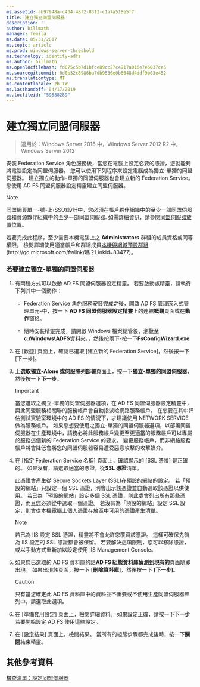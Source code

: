 ```yaml
---
ms.assetid: ab97948a-c434-48f2-8313-c1a7a518e5f7
title: 建立獨立同盟伺服器
description: ''
author: billmath
manager: femila
ms.date: 05/31/2017
ms.topic: article
ms.prod: windows-server-threshold
ms.technology: identity-adfs
ms.author: billmath
ms.openlocfilehash: fd075c5b7d1bfce89cc27c4917a016e7e5037ce5
ms.sourcegitcommit: 0d0b32c8986ba7db9536e0b8648d4ddf9b03e452
ms.translationtype: MT
ms.contentlocale: zh-TW
ms.lasthandoff: 04/17/2019
ms.locfileid: "59888289"
---
```

# <a name="create-a-stand-alone-federation-server"></a>建立獨立同盟伺服器

>適用於：Windows Server 2016 中，Windows Server 2012 R2 中，Windows Server 2012

安裝 Federation Service 角色服務後，當您在電腦上設定必要的憑證，您就能夠將電腦設定為同盟伺服器。 您可以使用下列程序來設定電腦成為獨立\-單獨的同盟伺服器。 建立獨立的動作\-單獨的同盟伺服器也會建立新的 Federation Service。 您使用 AD FS 同盟伺服器設定精靈建立同盟伺服器。  
  
> [!NOTE]  
> 同盟網頁單一\-號\-上\(SSO\)設計中，您必須在帳戶夥伴組織中的至少一部同盟伺服器和資源夥伴組織中的至少一部同盟伺服器. 如需詳細資訊，請參閱[同盟伺服器放置位置](https://technet.microsoft.com/library/dd807127.aspx)。  
  
若要完成此程序，至少需要本機電腦上之 **Administrators** 群組的成員資格或同等權限。  檢閱詳細使用適當帳戶和群組成員[本機與網域預設群組](https://go.microsoft.com/fwlink/?LinkId=83477) \(http:\/\/go.microsoft.com\/fwlink\/嗎？LinkId\=83477\)。   
  
### <a name="to-create-a-stand-alone-federation-server"></a>若要建立獨立\-單獨的同盟伺服器  
  
1.  有兩種方式可以啟動 AD FS 同盟伺服器設定精靈。 若要啟動該精靈，請執行下列其中一個動作：  
  
    -   Federation Service 角色服務安裝完成之後，開啟 AD FS 管理嵌入式管理單元\-中，按一下  **AD FS 同盟伺服器設定精靈**上的連結**概觀**頁面或在**動作**窗格。  
  
    -   隨時安裝精靈完成，請開啟 Windows 檔案總管後，瀏覽至**c:\\Windows\\ADFS**資料夾，，然後按兩下\-按一下**FsConfigWizard.exe**.  
  
2.  在 [歡迎] 頁面上，確認已選取 [建立新的 Federation Service]，然後按一下 [下一步]。  
  
3.  上**選取獨立\-Alone 或伺服陣列部署**頁面上，按一下**獨立\-單獨的同盟伺服器**，然後按一下**下一步**。  
  
    > [!IMPORTANT]  
    > 當您選取之獨立\-單獨的同盟伺服器選項，在 AD FS 同盟伺服器設定精靈中，與此同盟服務相關聯的服務帳戶會自動指派給網路服務帳戶。 在您要在其中評估測試實驗室環境中的 AD FS 的情況下，才建議使用 NETWORK SERVICE 做為服務帳戶。 如果您想要使用之獨立\-單獨的同盟伺服器選項，以部署同盟伺服器在生產環境中，請務必將此服務帳戶變更至更適當的服務帳戶可以專屬於服務這個新的 Federation Service 的要求。 變更服務帳戶，而非網路服務帳戶將會降低會將您的同盟伺服器容易遭受惡意攻擊的攻擊媒介。  
  
4.  在 [指定 Federation Service 名稱] 頁面上，確認顯示的 [SSL 憑證] 是正確的。 如果沒有，請選取適當的憑證，從**SSL 憑證**清單。  
  
    此憑證會產生從 Secure Sockets Layer \(SSL\)在預設的網站的設定。 若「預設的網站」只設定一個 SSL 憑證，則會出示該憑證並自動選取該憑證以供使用。 若已為「預設的網站」設定多個 SSL 憑證，則此處會列出所有那些憑證，而且您必須從中選取一個憑證。 若沒有為「預設的網站」設定 SSL 設定，則會從本機電腦上個人憑證存放區中可用的憑證產生清單。  
  
    > [!NOTE]  
    > 若已為 IIS 設定 SSL 憑證，精靈將不會允許您覆寫該憑證。 這樣可確保先前為 IIS 設定的 SSL 憑證都會被保留。 若要解決這項限制，您可以移除憑證，或以手動方式重新加以設定使用 IIS Management Console。  
  
5.  如果您已選取的 AD FS 資料庫的話**AD FS 組態資料庫偵測到現有的**頁面隨即出現。 如果出現該頁面，按一下 **[刪除資料庫]**，然後按一下 **[下一步]**。  
  
    > [!CAUTION]  
    > 只有當您確定此 AD FS 資料庫中的資料並不重要或不使用生產同盟伺服器陣列中，請選取此選項。  
  
6.  在 [準備套用設定] 頁面上，檢閱詳細資料。 如果設定正確，請按一下**下一步**若要開始設定 AD FS 使用這些設定。  
  
7.  在 [設定結果] 頁面上，檢閱結果。 當所有的組態步驟都完成後時，按一下**關閉**結束精靈。  
  
## <a name="additional-references"></a>其他參考資料  
[檢查清單：設定同盟伺服器](Checklist--Setting-Up-a-Federation-Server.md)  
  

